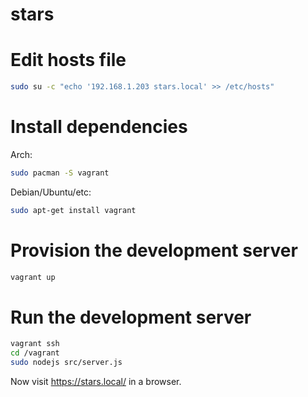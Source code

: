stars
=====

# Edit hosts file

```bash
sudo su -c "echo '192.168.1.203 stars.local' >> /etc/hosts"
```

# Install dependencies

Arch:

```bash
sudo pacman -S vagrant
```

Debian/Ubuntu/etc:

```bash
sudo apt-get install vagrant
```

# Provision the development server

```bash
vagrant up
```

# Run the development server

```bash
vagrant ssh
cd /vagrant
sudo nodejs src/server.js
```

Now visit https://stars.local/ in a browser.
